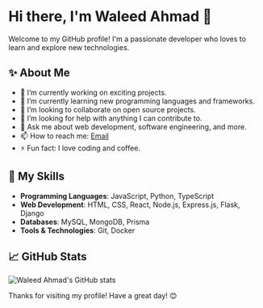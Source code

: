 # Hi there, I'm Waleed Ahmad 👋

Welcome to my GitHub profile! I'm a passionate developer who loves to learn and explore new technologies.

## ✨ About Me
- 🔭 I’m currently working on exciting projects.
- 🌱 I’m currently learning new programming languages and frameworks.
- 👯 I’m looking to collaborate on open source projects.
- 🤔 I’m looking for help with anything I can contribute to.
- 💬 Ask me about web development, software engineering, and more.
- 📫 How to reach me: [Email](mailto:itswaleedqureshi@gmail.com)
- ⚡ Fun fact: I love coding and coffee.

## 🚀 My Skills
- **Programming Languages**: JavaScript, Python, TypeScript
- **Web Development**: HTML, CSS, React, Node.js, Express.js, Flask, Django
- **Databases**: MySQL, MongoDB, Prisma
- **Tools & Technologies**: Git, Docker

## 📈 GitHub Stats
![Waleed Ahmad's GitHub stats](https://github-readme-stats.vercel.app/api?username=Waleed-Ahmad-dev&show_icons=true&theme=radical)

Thanks for visiting my profile! Have a great day! 😊